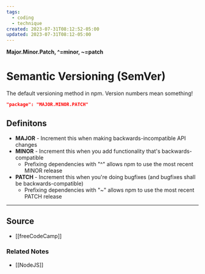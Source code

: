 ```yaml
---
tags:
  - coding
  - technique
created: 2023-07-31T08:12:52-05:00
updated: 2023-07-31T08:12-05:00
---
```

**Major.Minor.Patch, ^=minor, ~=patch**

# Semantic Versioning (SemVer)

The default versioning method in npm. Version numbers mean something!

```json
"package": "MAJOR.MINOR.PATCH"
```

## Definitons

- **MAJOR** - Increment this when making backwards-incompatible API changes
- **MINOR** - Increment this when you add functionality that's backwards-compatible
    - Prefixing dependencies with "^" allows npm to use the most recent MINOR release
- **PATCH** - Increment this when you're doing bugfixes (and bugfixes shall be backwards-compatible)
    - Prefixing dependencies with "~" allows npm to use the most recent PATCH release

---

## Source
- [[freeCodeCamp]]

### Related Notes
- [[NodeJS]]
